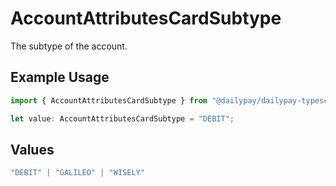 # AccountAttributesCardSubtype

The subtype of the account.

## Example Usage

```typescript
import { AccountAttributesCardSubtype } from "@dailypay/dailypay-typescript-sdk/models";

let value: AccountAttributesCardSubtype = "DEBIT";
```

## Values

```typescript
"DEBIT" | "GALILEO" | "WISELY"
```